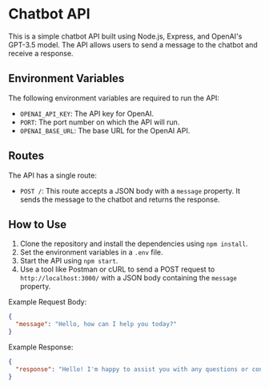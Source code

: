# Chatbot API

This is a simple chatbot API built using Node.js, Express, and OpenAI's GPT-3.5 model. The API allows users to send a message to the chatbot and receive a response.

## Environment Variables

The following environment variables are required to run the API:

- `OPENAI_API_KEY`: The API key for OpenAI.
- `PORT`: The port number on which the API will run.
- `OPENAI_BASE_URL`: The base URL for the OpenAI API.

## Routes

The API has a single route:

- `POST /`: This route accepts a JSON body with a `message` property. It sends the message to the chatbot and returns the response.

## How to Use

1. Clone the repository and install the dependencies using `npm install`.
2. Set the environment variables in a `.env` file.
3. Start the API using `npm start`.
4. Use a tool like Postman or cURL to send a POST request to `http://localhost:3000/` with a JSON body containing the `message` property.

Example Request Body:

```json
{
  "message": "Hello, how can I help you today?"
}
```

Example Response:

```json
{
  "response": "Hello! I'm happy to assist you with any questions or concerns you may have. How can I help you today?"
}
```
